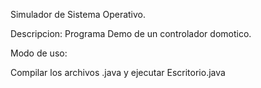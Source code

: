 Simulador de Sistema Operativo.

Descripcion: Programa Demo de un controlador domotico. 

Modo de uso:

Compilar los archivos .java y ejecutar Escritorio.java
